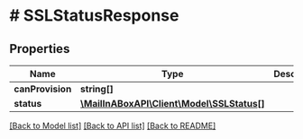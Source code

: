 # # SSLStatusResponse

## Properties

Name | Type | Description | Notes
------------ | ------------- | ------------- | -------------
**canProvision** | **string[]** |  | 
**status** | [**\MailInABoxAPI\Client\Model\SSLStatus[]**](SSLStatus.md) |  | 

[[Back to Model list]](../../README.md#documentation-for-models) [[Back to API list]](../../README.md#documentation-for-api-endpoints) [[Back to README]](../../README.md)


